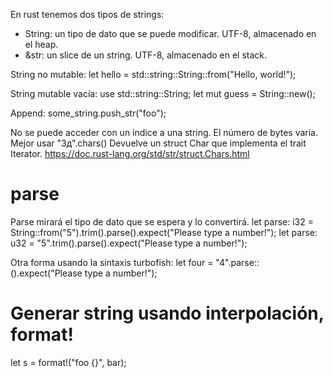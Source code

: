 En rust tenemos dos tipos de strings:
- String: un tipo de dato que se puede modificar. UTF-8, almacenado en el heap.
- &str: un slice de un string. UTF-8, almacenado en el stack.


String no mutable:
let hello = std::string::String::from("Hello, world!");

String mutable vacía:
use std::string::String;
let mut guess = String::new();


Append:
some_string.push_str("foo");


No se puede acceder con un índice a una string. El número de bytes varía.
Mejor usar "Зд".chars()
Devuelve un struct Char que implementa el trait Iterator.
https://doc.rust-lang.org/std/str/struct.Chars.html


# parse
Parse mirará el tipo de dato que se espera y lo convertirá.
let parse: i32 = String::from("5").trim().parse().expect("Please type a number!");
let parse: u32 = "5".trim().parse().expect("Please type a number!");

Otra forma usando la sintaxis turbofish:
let four = "4".parse::<u32>().expect("Please type a number!");


# Generar string usando interpolación, format!
let s = format!("foo {}", bar);
